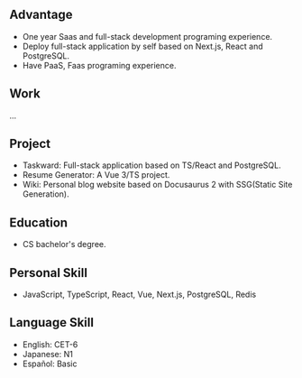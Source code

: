 ## Advantage

- One year Saas and full-stack development programing experience.
- Deploy full-stack application by self based on Next.js, React and PostgreSQL.
- Have PaaS, Faas programing experience.

## Work

...

## Project

- Taskward: Full-stack application based on TS/React and PostgreSQL.
- Resume Generator: A Vue 3/TS project.
- Wiki: Personal blog website based on Docusaurus 2 with SSG(Static Site Generation).

## Education

- CS bachelor's degree.

## Personal Skill

- JavaScript, TypeScript, React, Vue, Next.js, PostgreSQL, Redis

## Language Skill

- English: CET-6
- Japanese: N1
- Español: Basic
